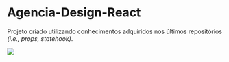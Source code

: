 # Agencia-Design-React
Projeto criado utilizando conhecimentos adquiridos nos últimos repositórios <em>(i.e., props, statehook)</em>.<br>

<img src="to_readme/modo-escuro.gif">
